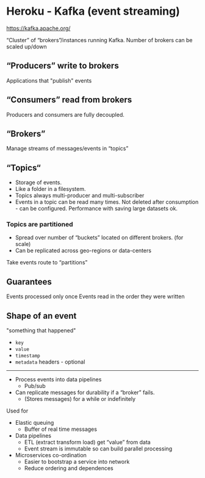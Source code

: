 # Heroku - Kafka (event streaming)

https://kafka.apache.org/

“Cluster” of “brokers”/instances running Kafka. Number of brokers can be scaled up/down

## “Producers” write to brokers

Applications that "publish" events

## “Consumers” read from brokers

Producers and consumers are fully decoupled.

## “Brokers”

Manage streams of messages/events in “topics”

## “Topics“

- Storage of events.
- Like a folder in a filesystem.
- Topics always multi-producer and multi-subscriber
- Events in a topic can be read many times. Not deleted after consumption - can be configured. Performance with saving large datasets ok.

### Topics are partitioned

- Spread over number of “buckets” located on different brokers. (for scale)
- Can be replicated across geo-regions or data-centers

Take events route to “partitions”

## Guarantees

Events processed only once
Events read in the order they were written

## Shape of an event

"something that happened"

- `key`
- `value`
- `timestamp`
- `metadata` headers - optional

---

- Process events into data pipelines
  - Pub/sub
- Can replicate messages for durability if a “broker” fails.
  - (Stores messages) for a while or indefinitely

Used for

- Elastic queuing
  - Buffer of real time messages
- Data pipelines
  - ETL (extract transform load) get “value” from data
  - Event stream is immutable so can build parallel processing
- Microservices co-ordination
  - Easier to bootstrap a service into network
  - Reduce ordering and dependences
